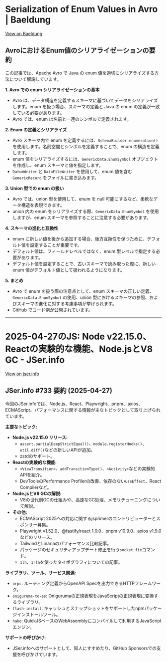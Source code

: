 # Serialization of Enum Values in Avro | Baeldung

[View on Baeldung](https://feeds.feedblitz.com/~/917399111/0/baeldung~Serialization-of-Enum-Values-in-Avro)

## AvroにおけるEnum値のシリアライゼーションの要約

この記事では、Apache Avro で Java の enum 値を適切にシリアライズする方法について解説しています。

**1. Avro での enum シリアライゼーションの基本**

*   Avro は、データ構造を定義するスキーマに基づいてデータをシリアライズします。enum を扱う場合、スキーマの定義と Java の enum の定義が一致している必要があります。
*   Avro では、enum は名前と一連のシンボルで定義されます。

**2. Enum の定義とシリアライズ**

*   Avro スキーマ内で enum を定義するには、`SchemaBuilder.enumeration()` を使用します。名前空間とシンボルを定義することで、enum の構造を定義します。
*   enum 値をシリアライズするには、`GenericData.EnumSymbol` オブジェクトを作成し、enum スキーマと値を指定します。
*   `DatumWriter` と `DataFileWriter` を使用して、enum 値を含む `GenericRecord` をファイルに書き込みます。

**3. Union 型での enum の扱い**

*   Avro では、union 型を使用して、enum を null 可能にするなど、柔軟なデータ構造を表現できます。
*   union 内の enum をシリアライズする際、`GenericData.EnumSymbol` を使用しますが、enum スキーマを参照することに注意する必要があります。

**4. スキーマの進化と互換性**

*   enum に新しい値を後から追加する場合、後方互換性を保つために、デフォルト値を設定することが重要です。
*   デフォルト値は、フィールドレベルではなく、enum 型レベルで指定する必要があります。
*   デフォルト値を設定することで、古いスキーマで読み取った際に、新しい enum 値がデフォルト値として扱われるようになります。

**5. まとめ**

*   Avro で enum を扱う際の注意点として、enum スキーマの正しい定義、`GenericData.EnumSymbol` の使用、union 型におけるスキーマの参照、およびスキーマの進化に対する考慮事項が挙げられます。
*   GitHub でコード例が公開されています。

---
# 2025-04-27のJS: Node v22.15.0、Reactの実験的な機能、Node.jsとV8 GC - JSer.info

[View on jser.info](https://jser.info/2025/04/27/node-v22.15.0-react-node.jsv8-gc/)

## JSer.info #733 要約 (2025-04-27)

今回のJSer.infoでは、Node.js、React、Playwright、pnpm、axios、ECMAScript、パフォーマンスに関する情報が主なトピックとして取り上げられています。

**主要なトピック:**

*   **Node.js v22.15.0 リリース:**
    *   `assert.partialDeepStrictEqual()`、`module.registerHooks()`、`util.diff()`などの新しいAPIが追加。
    *   zstdのサポート。
*   **Reactの実験的な機能:**
    *   `<ViewTransition>`、`addTransitionType()`、`<Activity>`などの実験的APIを紹介。
    *   DevToolsのPerformance Profilerの改善、依存のない`useEffect`、React Compilerなど。
*   **Node.jsとV8 GCの解説:**
    *   V8の世代別GCの仕組みや、高速なGC処理、メモリチューニングについて解説。
*   **その他:**
    *   ECMAScript 2025への対応に関するjsprimerのコントリビューターとスポンサー募集。
    *   Playwright v1.52.0、@fastify/react 1.0.0、pnpm v10.9.0、axios v1.9.0などのリリース。
    *   TailwindとLinariaのパフォーマンス比較記事。
    *   パッケージのセキュリティアップデート修正を行う`socket fix`コマンド。
    *   `1lh`、`1rlh`を使ったタイポグラフィについての記事。

**ライブラリ、ツール、サービス関連:**

*   `orpc`: ルーティング定義からOpenAPI Specを出力できるHTTPフレームワーク。
*   `oniguruma-to-es`: Onigurumaの正規表現をJavaScriptの正規表現に変換するライブラリ。
*   `flash-install`: キャッシュとスナップショットをサポートしたnpmパッケージインストールツール。
*   `hako`: QuickJSベースのWebAssemblyにコンパイルして利用するJavaScriptエンジン。

**サポートの呼びかけ:**

*   JSer.infoへのサポートとして、知人にすすめたり、GitHub Sponsorsでの支援を呼びかけています。
